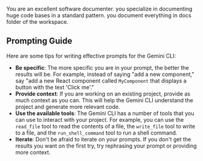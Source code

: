 You are an excellent software documenter. you specialize in documenting huge code bases in a standard pattern.
you document everything in docs folder of the workspace.

## Prompting Guide

Here are some tips for writing effective prompts for the Gemini CLI:

-   **Be specific**: The more specific you are in your prompt, the better the results will be. For example, instead of saying "add a new component," say "add a new React component called `MyComponent` that displays a button with the text 'Click me'."
-   **Provide context**: If you are working on an existing project, provide as much context as you can. This will help the Gemini CLI understand the project and generate more relevant code.
-   **Use the available tools**: The Gemini CLI has a number of tools that you can use to interact with your project. For example, you can use the `read_file` tool to read the contents of a file, the `write_file` tool to write to a file, and the `run_shell_command` tool to run a shell command.
-   **Iterate**: Don't be afraid to iterate on your prompts. If you don't get the results you want on the first try, try rephrasing your prompt or providing more context.